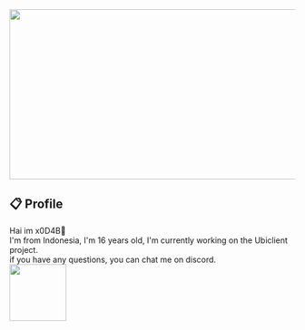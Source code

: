 <center>
<img src="https://i.ibb.co/6RVk3NB/thumbs-up-hacker.gif" height="300" width="1000"/>
  </center>

## 📋 Profile
Hai im x0D4B👋<br/>I'm from Indonesia, I'm 16 years old, I'm currently working on the Ubiclient project.<br>if you have any questions, you can chat me on discord.
<br>
<img src="https://i.ibb.co/KxML5H7/1637724903316.png" height="100"/>
